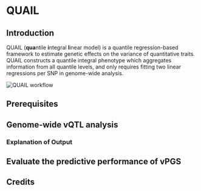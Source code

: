 # QUAIL

## Introduction

QUAIL (**qua**ntile **i**ntegral **l**inear model) is a quantile regression-based framework to estimate genetic effects on the variance of quantitative traits. QUAIL constructs a quantile integral phenotype which aggregates information from all quantile levels, and only requires fitting two linear regressions per SNP in genome-wide analysis.

![QUAIL workflow](https://github.com/qlu-lab/QUAIL/blob/main/Fig/QUAIL_Workflow.png)






## Prerequisites

## Genome-wide vQTL analysis

### Explanation of Output

## Evaluate the predictive performance of vPGS

## Credits
